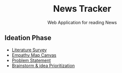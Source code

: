 <p align="center" style="margin-bottom: 0px !important;">
</p>
<h1 align="center" style="margin-top: 0px;">News Tracker</h1>

<p align="center" >Web Application for reading News</p>

## Ideation Phase

* [Literature Survey](https://github.com/IBM-EPBL/IBM-Project-13695-1659526213/blob/main/PROJECT%20DESIGN%20%26%20PLANNING/IDEATION%20PHASE/Literature_Survey.pdf)
* [Empathy Map Canvas](https://github.com/IBM-EPBL/IBM-Project-13695-1659526213/blob/main/PROJECT%20DESIGN%20%26%20PLANNING/IDEATION%20PHASE/Empathy_Map_Canvas.pdf)
* [Problem Statement](https://github.com/IBM-EPBL/IBM-Project-13695-1659526213/blob/main/PROJECT%20DESIGN%20%26%20PLANNING/IDEATION%20PHASE/Problem_Statement.pdf)
* [Brainstorm & idea Prioritization](https://github.com/IBM-EPBL/IBM-Project-13695-1659526213/blob/main/PROJECT%20DESIGN%20%26%20PLANNING/IDEATION%20PHASE/Brainstorm%20%26%20idea%20Prioritization.pdf)

